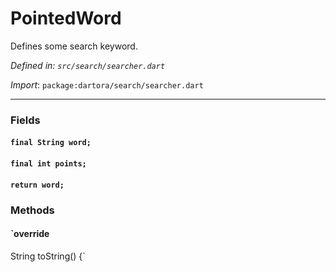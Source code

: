 # PointedWord

Defines some search keyword.

_Defined in: `src/search/searcher.dart`_

_Import_: `package:dartora/search/searcher.dart`

---


### Fields

#### `final String word;`



#### `final int points;`



#### `return word;`





### Methods

#### `override
  String toString() {`



